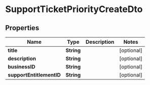 

# SupportTicketPriorityCreateDto


## Properties

| Name | Type | Description | Notes |
|------------ | ------------- | ------------- | -------------|
|**title** | **String** |  |  [optional] |
|**description** | **String** |  |  [optional] |
|**businessID** | **String** |  |  [optional] |
|**supportEntitlementID** | **String** |  |  [optional] |



